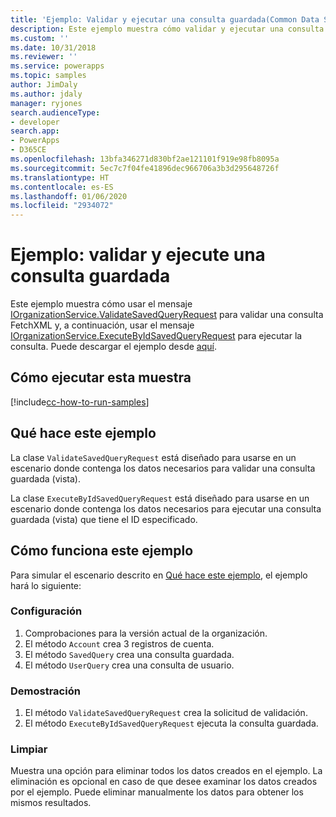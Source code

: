 ```yaml
---
title: 'Ejemplo: Validar y ejecutar una consulta guardada(Common Data Service) | Microsoft Docs'
description: Este ejemplo muestra cómo validar y ejecutar una consulta guardada.
ms.custom: ''
ms.date: 10/31/2018
ms.reviewer: ''
ms.service: powerapps
ms.topic: samples
author: JimDaly
ms.author: jdaly
manager: ryjones
search.audienceType:
- developer
search.app:
- PowerApps
- D365CE
ms.openlocfilehash: 13bfa346271d830bf2ae121101f919e98fb8095a
ms.sourcegitcommit: 5ec7c7f04fe41896dec966706a3b3d295648726f
ms.translationtype: HT
ms.contentlocale: es-ES
ms.lasthandoff: 01/06/2020
ms.locfileid: "2934072"
---
```

# <a name="sample-validate-and-execute-a-saved-query"></a>Ejemplo: validar y ejecute una consulta guardada

<!-- Needs supporting conceptual topic 
https://docs.microsoft.com/dynamics365/customer-engagement/developer/org-service/sample-validate-execute-saved-query
-->
Este ejemplo muestra cómo usar el mensaje [IOrganizationService.ValidateSavedQueryRequest](https://docs.microsoft.com/dotnet/api/microsoft.crm.sdk.messages.validatesavedqueryrequest?view=dynamics-general-ce-9) para validar una consulta FetchXML y, a continuación, usar el mensaje [IOrganizationService.ExecuteByIdSavedQueryRequest](https://docs.microsoft.com/dotnet/api/microsoft.crm.sdk.messages.executebyidsavedqueryrequest?view=dynamics-general-ce-9) para ejecutar la consulta. Puede descargar el ejemplo desde [aquí](https://github.com/Microsoft/PowerApps-Samples/tree/master/cds/orgsvc/C%23/ValidateandExecuteSavedQuery).

## <a name="how-to-run-this-sample"></a>Cómo ejecutar esta muestra

[!include[cc-how-to-run-samples](../../includes/cc-how-to-run-samples.md)]


## <a name="what-this-sample-does"></a>Qué hace este ejemplo

La clase `ValidateSavedQueryRequest` está diseñado para usarse en un escenario donde contenga los datos necesarios para validar una consulta guardada (vista). 

La clase `ExecuteByIdSavedQueryRequest` está diseñado para usarse en un escenario donde contenga los datos necesarios para ejecutar una consulta guardada (vista) que tiene el ID especificado.

## <a name="how-this-sample-works"></a>Cómo funciona este ejemplo

Para simular el escenario descrito en [Qué hace este ejemplo](#what-this-sample-does), el ejemplo hará lo siguiente:

### <a name="setup"></a>Configuración

1. Comprobaciones para la versión actual de la organización.
1. El método `Account` crea 3 registros de cuenta.
1. El método `SavedQuery` crea una consulta guardada.
1. El método `UserQuery` crea una consulta de usuario.


### <a name="demonstrate"></a>Demostración
1. El método `ValidateSavedQueryRequest` crea la solicitud de validación.
1. El método `ExecuteByIdSavedQueryRequest` ejecuta la consulta guardada.

### <a name="clean-up"></a>Limpiar

Muestra una opción para eliminar todos los datos creados en el ejemplo. La eliminación es opcional en caso de que desee examinar los datos creados por el ejemplo. Puede eliminar manualmente los datos para obtener los mismos resultados.
